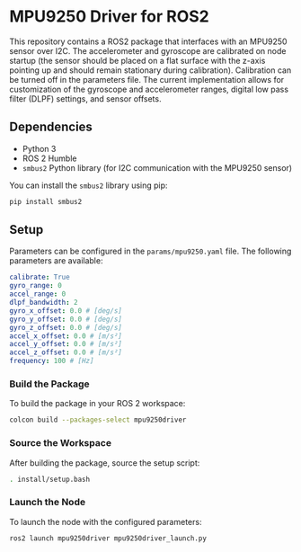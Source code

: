 # MPU9250 Driver for ROS2

This repository contains a ROS2 package that interfaces with an MPU9250 sensor over I2C. The accelerometer and gyroscope are calibrated on node startup (the sensor should be placed on a flat surface with the z-axis pointing up and should remain stationary during calibration). Calibration can be turned off in the parameters file. The current implementation allows for customization of the gyroscope and accelerometer ranges, digital low pass filter (DLPF) settings, and sensor offsets.

## Dependencies
- Python 3
- ROS 2 Humble
- `smbus2` Python library (for I2C communication with the MPU9250 sensor)

You can install the `smbus2` library using pip:

```bash
pip install smbus2
```

## Setup

Parameters can be configured in the `params/mpu9250.yaml` file. The following parameters are available:

```yaml
calibrate: True
gyro_range: 0
accel_range: 0
dlpf_bandwidth: 2
gyro_x_offset: 0.0 # [deg/s]
gyro_y_offset: 0.0 # [deg/s]
gyro_z_offset: 0.0 # [deg/s]
accel_x_offset: 0.0 # [m/s²]
accel_y_offset: 0.0 # [m/s²]
accel_z_offset: 0.0 # [m/s²]
frequency: 100 # [Hz]
```

### Build the Package

To build the package in your ROS 2 workspace:

```bash
colcon build --packages-select mpu9250driver
```

### Source the Workspace

After building the package, source the setup script:

```bash
. install/setup.bash
```

### Launch the Node

To launch the node with the configured parameters:

```bash
ros2 launch mpu9250driver mpu9250driver_launch.py
```


